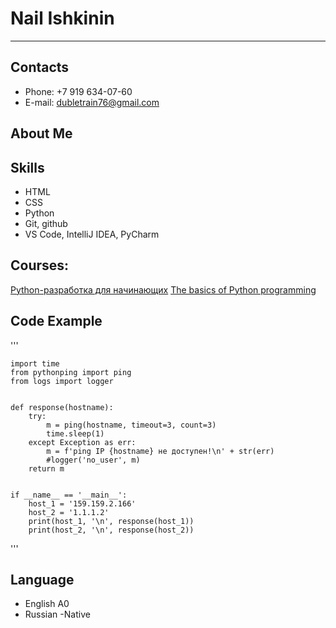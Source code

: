# Nail Ishkinin
---
## Contacts
* Phone: +7 919 634-07-60
* E-mail: dubletrain76@gmail.com

## About Me

## Skills
* HTML
* CSS
* Python
* Git, github
* VS Code, IntelliJ IDEA, PyCharm

## Courses:

[Python-разработка для начинающих](https://netology.ru/backend/api/user/programs/25521/pdf_certificate/)
[The basics of Python programming](https://letpy.com/certificate/7033ccfa-6b62-4e34-b4dc-2b8783dcc48c/en/)


## Code Example

'''

    import time
    from pythonping import ping
    from logs import logger


    def response(hostname):
        try:
            m = ping(hostname, timeout=3, count=3)
            time.sleep(1)
        except Exception as err:
            m = f'ping IP {hostname} не доступен!\n' + str(err)
            #logger('no_user', m)
        return m


    if __name__ == '__main__':
        host_1 = '159.159.2.166'
        host_2 = '1.1.1.2'
        print(host_1, '\n', response(host_1))
        print(host_2, '\n', response(host_2))
'''

## Language
* English A0
* Russian -Native

